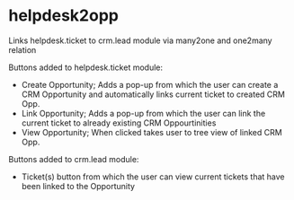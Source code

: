 # helpdesk2opp

Links helpdesk.ticket to crm.lead module via many2one and one2many relation

Buttons added to helpdesk.ticket module:
- Create Opportunity; Adds a pop-up from which the user can create a CRM Opportunity and automatically links current ticket to created CRM Opp.
- Link Opportunity; Adds a pop-up from which the user can link the current ticket to already existing CRM Oppourtinities 
- View Opportunity; When clicked takes user to tree view of linked CRM Opp.

Buttons added to crm.lead module:
- Ticket(s) button from which the user can view current tickets that have been linked to the Opportunity